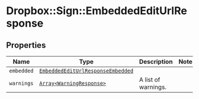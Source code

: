 # Dropbox::Sign::EmbeddedEditUrlResponse



## Properties

| Name | Type | Description | Notes |
| ---- | ---- | ----------- | ----- |
| `embedded` | [```EmbeddedEditUrlResponseEmbedded```](EmbeddedEditUrlResponseEmbedded.md) |    |  |
| `warnings` | [```Array<WarningResponse>```](WarningResponse.md) |  A list of warnings.  |  |

